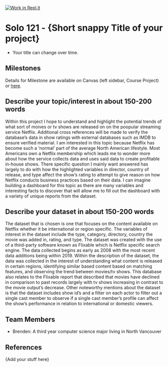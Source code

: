 [![Work in Repl.it](https://classroom.github.com/assets/work-in-replit-14baed9a392b3a25080506f3b7b6d57f295ec2978f6f33ec97e36a161684cbe9.svg)](https://classroom.github.com/online_ide?assignment_repo_id=313430&assignment_repo_type=GroupAssignmentRepo)
# Solo 121 - {Short snappy Title of your project}

- Your title can change over time.

## Milestones

Details for Milestone are available on Canvas (left sidebar, Course Project) or [here](https://firas.moosvi.com/courses/data301/project/milestone01.html).

## Describe your topic/interest in about 150-200 words

Within this project I hope to understand and highlight the potential trends of what sort of moives or tv shows are released on on the poopular streaming service Netflix.  Additional cross references will be made to verify the database’s data in show ratings with external databases such as IMDB to ensure verified material.  I am interested in this topic because Netflix has become such a ‘normal’ part of the average North American lifestyle.  Most Americans own a Netflix membership which leads me to wonder more about how the service collects data and uses said data to create profitable in-house shows.  There specific question I mainly want answered has largely to do with how the highlighted variables in director, country of release, and type affect the show’s rating to attempt to give reason on how Netflix conducts business practices based on their data.  I can imagine building a dashboard for this topic as there are many variables and interesting facts to discover that will allow me to fill out the dashboard with a variety of unique reports from the dataset.

## Describe your dataset in about 150-200 words

The dataset that is chosen is one that focuses on the content available on Netflix whether it be international or region specific.  The variables of interest in the dataset include the type, category, directory, country the movie was added in, rating, and type.  The dataset was created with the use of a third-party software known as Flixable which is Netflix specific search engine.  The data collected begins as early as 2008 with the most recent data additions being within 2019.  Within the description of the dataset, the data was collected in the interest of understanding what content is released in certain regions, identifying similar based content based on matching features, and observing the trend between movies/tv shows.  This database also relates to the Flixable report that described that movies have declined in comparison to past records largely with tv shows increasing in contrast to the movie output’s decrease.  Other noteworthy mentions about the dataset is that the dataset includes show id’s and a filter on each actor to filter out a single cast member to observe if a single cast member’s profile can affect the show’s performance in relation to international or domestic viewers.
## Team Members

- Brenden: A third year computer science major living in North Vancouver

## References

{Add your stuff here}

